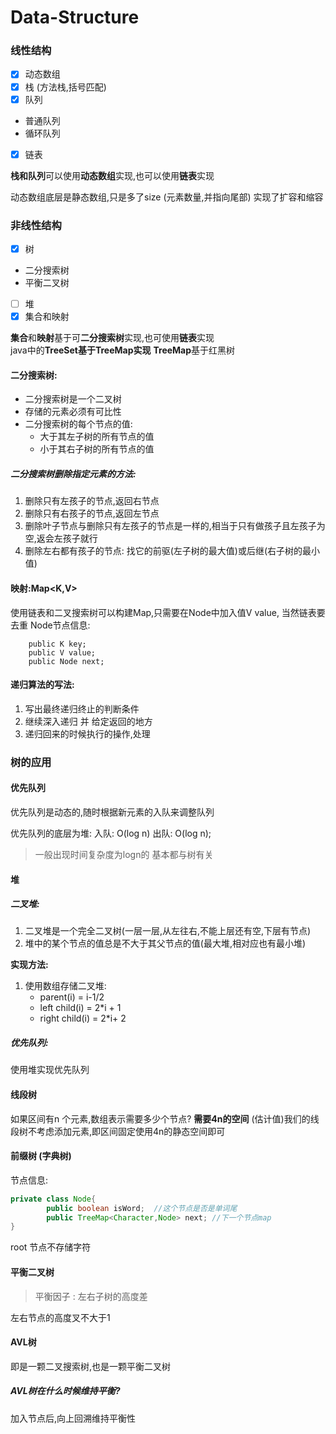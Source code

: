 # Data-Structure
### 线性结构

- [x] 动态数组
- [x] 栈 (方法栈,括号匹配)
- [x] 队列
- 普通队列
- 循环队列
- [x] 链表

**栈和队列**可以使用**动态数组**实现,也可以使用**链表**实现

动态数组底层是静态数组,只是多了size (元素数量,并指向尾部) 实现了扩容和缩容

### 非线性结构
- [x] 树
- 二分搜索树
- 平衡二叉树
- [ ] 堆
- [X] 集合和映射
  
**集合**和**映射**基于可**二分搜索树**实现,也可使用**链表**实现  
java中的**TreeSet基于TreeMap实现**
**TreeMap**基于红黑树


#### 二分搜索树:
- 二分搜索树是一个二叉树
- 存储的元素必须有可比性
- 二分搜索树的每个节点的值:
    - 大于其左子树的所有节点的值
    - 小于其右子树的所有节点的值

##### 二分搜索树删除指定元素的方法:

 1. 删除只有左孩子的节点,返回右节点
 2. 删除只有右孩子的节点,返回左节点
 3. 删除叶子节点与删除只有左孩子的节点是一样的,相当于只有做孩子且左孩子为空,返会左孩子就行
 4. 删除左右都有孩子的节点: 找它的前驱(左子树的最大值)或后继(右子树的最小值)


#### 映射:Map<K,V>
使用链表和二叉搜索树可以构建Map,只需要在Node中加入值V value,
当然链表要去重
Node节点信息:

        public K key;
        public V value;
        public Node next;


#### 递归算法的写法:
1. 写出最终递归终止的判断条件
2. 继续深入递归 并 给定返回的地方
3. 递归回来的时候执行的操作,处理

### 树的应用
#### 优先队列
优先队列是动态的,随时根据新元素的入队来调整队列

优先队列的底层为堆: 入队: O(log n) 出队: O(log n);
> 一般出现时间复杂度为logn的 基本都与树有关

#### 堆
##### 二叉堆: 
1. 二叉堆是一个完全二叉树(一层一层,从左往右,不能上层还有空,下层有节点)
2. 堆中的某个节点的值总是不大于其父节点的值(最大堆,相对应也有最小堆)

**实现方法:**
1. 使用数组存储二叉堆:
    - parent(i) = i-1/2
     - left child(i) = 2*i + 1
     - right child(i) = 2*i+ 2
     
##### 优先队列:
使用堆实现优先队列

#### 线段树
如果区间有n 个元素,数组表示需要多少个节点?
**需要4n的空间** (估计值)我们的线段树不考虑添加元素,即区间固定使用4n的静态空间即可

#### 前缀树 (字典树)
节点信息:
```java
private class Node{
        public boolean isWord;  //这个节点是否是单词尾
        public TreeMap<Character,Node> next; //下一个节点map
}
```
root 节点不存储字符

#### 平衡二叉树
> 平衡因子 : 左右子树的高度差

左右节点的高度叉不大于1

#### AVL树
即是一颗二叉搜索树,也是一颗平衡二叉树
##### AVL树在什么时候维持平衡?
加入节点后,向上回溯维持平衡性





